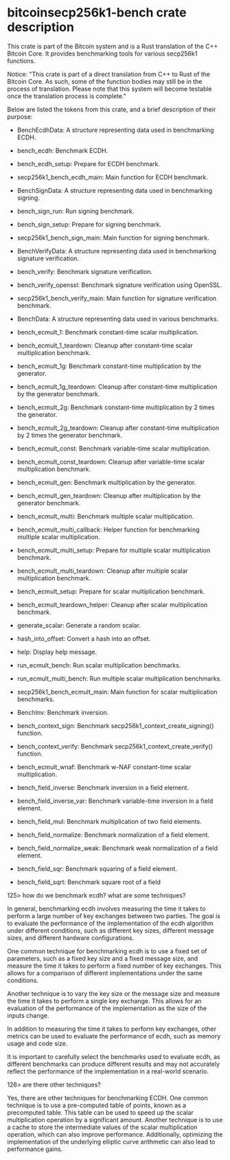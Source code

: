 # bitcoinsecp256k1-bench crate description

This crate is part of the Bitcoin system and is
a Rust translation of the C++ Bitcoin Core. It
provides benchmarking tools for various secp256k1
functions.

Notice: "This crate is part of a direct
translation from C++ to Rust of the Bitcoin
Core. As such, some of the function bodies may
still be in the process of translation. Please
note that this system will become testable once
the translation process is complete."

Below are listed the tokens from this crate, and
a brief description of their purpose:

- BenchEcdhData: A structure representing data
  used in benchmarking ECDH.

- bench_ecdh: Benchmark ECDH.

- bench_ecdh_setup: Prepare for ECDH benchmark.

- secp256k1_bench_ecdh_main: Main function for
  ECDH benchmark.

- BenchSignData: A structure representing data
  used in benchmarking signing.

- bench_sign_run: Run signing benchmark.

- bench_sign_setup: Prepare for signing benchmark.

- secp256k1_bench_sign_main: Main function for
  signing benchmark.

- BenchVerifyData: A structure representing data
  used in benchmarking signature verification.

- bench_verify: Benchmark signature verification.

- bench_verify_openssl: Benchmark signature
  verification using OpenSSL.

- secp256k1_bench_verify_main: Main function for
  signature verification benchmark.

- BenchData: A structure representing data used in
  various benchmarks.

- bench_ecmult_1: Benchmark constant-time scalar
  multiplication.

- bench_ecmult_1_teardown: Cleanup after
  constant-time scalar multiplication benchmark.

- bench_ecmult_1g: Benchmark constant-time
  multiplication by the generator.

- bench_ecmult_1g_teardown: Cleanup after
  constant-time multiplication by the generator
  benchmark.

- bench_ecmult_2g: Benchmark constant-time
  multiplication by 2 times the generator.

- bench_ecmult_2g_teardown: Cleanup after
  constant-time multiplication by 2 times the
  generator benchmark.

- bench_ecmult_const: Benchmark variable-time
  scalar multiplication.

- bench_ecmult_const_teardown: Cleanup after
  variable-time scalar multiplication benchmark.

- bench_ecmult_gen: Benchmark multiplication by
  the generator.

- bench_ecmult_gen_teardown: Cleanup after
  multiplication by the generator benchmark.

- bench_ecmult_multi: Benchmark multiple scalar
  multiplication.

- bench_ecmult_multi_callback: Helper function for
  benchmarking multiple scalar multiplication.

- bench_ecmult_multi_setup: Prepare for multiple
  scalar multiplication benchmark.

- bench_ecmult_multi_teardown: Cleanup after
  multiple scalar multiplication benchmark.

- bench_ecmult_setup: Prepare for scalar
  multiplication benchmark.

- bench_ecmult_teardown_helper: Cleanup after
  scalar multiplication benchmark.

- generate_scalar: Generate a random scalar.

- hash_into_offset: Convert a hash into an offset.

- help: Display help message.

- run_ecmult_bench: Run scalar multiplication
  benchmarks.

- run_ecmult_multi_bench: Run multiple scalar
  multiplication benchmarks.

- secp256k1_bench_ecmult_main: Main function for
  scalar multiplication benchmarks.

- BenchInv: Benchmark inversion.

- bench_context_sign: Benchmark
  secp256k1_context_create_signing() function.

- bench_context_verify: Benchmark
  secp256k1_context_create_verify() function.

- bench_ecmult_wnaf: Benchmark w-NAF constant-time
  scalar multiplication.

- bench_field_inverse: Benchmark inversion in
  a field element.

- bench_field_inverse_var: Benchmark variable-time
  inversion in a field element.

- bench_field_mul: Benchmark multiplication of two
  field elements.

- bench_field_normalize: Benchmark normalization
  of a field element.

- bench_field_normalize_weak: Benchmark weak
  normalization of a field element.

- bench_field_sqr: Benchmark squaring of a field
  element.

- bench_field_sqrt: Benchmark square root of
  a field

125> how do we benchmark ecdh? what are some
techniques?

In general, benchmarking ecdh involves measuring
the time it takes to perform a large number of key
exchanges between two parties. The goal is to
evaluate the performance of the implementation of
the ecdh algorithm under different conditions,
such as different key sizes, different message
sizes, and different hardware configurations.

One common technique for benchmarking ecdh is to
use a fixed set of parameters, such as a fixed key
size and a fixed message size, and measure the
time it takes to perform a fixed number of key
exchanges. This allows for a comparison of
different implementations under the same
conditions.

Another technique is to vary the key size or the
message size and measure the time it takes to
perform a single key exchange. This allows for an
evaluation of the performance of the
implementation as the size of the inputs change.

In addition to measuring the time it takes to
perform key exchanges, other metrics can be used
to evaluate the performance of ecdh, such as
memory usage and code size.

It is important to carefully select the benchmarks
used to evaluate ecdh, as different benchmarks can
produce different results and may not accurately
reflect the performance of the implementation in
a real-world scenario.

126> are there other techniques?

Yes, there are other techniques for benchmarking
ECDH. One common technique is to use
a pre-computed table of points, known as
a precomputed table. This table can be used to
speed up the scalar multiplication operation by
a significant amount. Another technique is to use
a cache to store the intermediate values of the
scalar multiplication operation, which can also
improve performance. Additionally, optimizing the
implementation of the underlying elliptic curve
arithmetic can also lead to performance gains.
